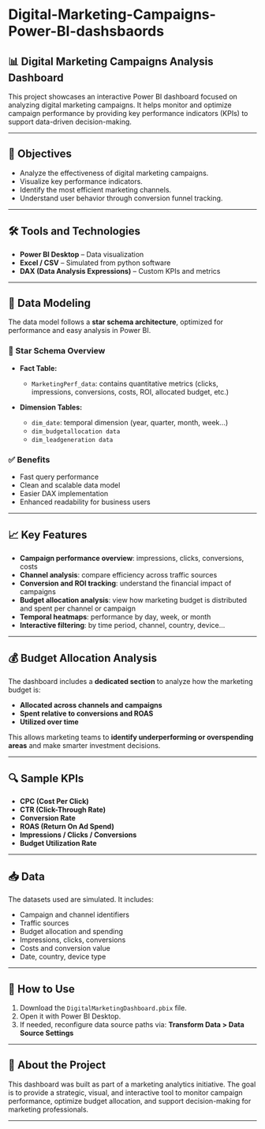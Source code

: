 # Digital-Marketing-Campaigns-Power-BI-dashsbaords
## 📊 Digital Marketing Campaigns Analysis Dashboard

This project showcases an interactive Power BI dashboard focused on analyzing digital marketing campaigns. It helps monitor and optimize campaign performance by providing key performance indicators (KPIs) to support data-driven decision-making.

---

## 🧠 Objectives

- Analyze the effectiveness of digital marketing campaigns.
- Visualize key performance indicators.
- Identify the most efficient marketing channels.
- Understand user behavior through conversion funnel tracking.

---

## 🛠️ Tools and Technologies

- **Power BI Desktop** – Data visualization
- **Excel / CSV** – Simulated from python software
- **DAX (Data Analysis Expressions)** – Custom KPIs and metrics

---

## 🧱 Data Modeling

The data model follows a **star schema architecture**, optimized for performance and easy analysis in Power BI.

### 🔹 Star Schema Overview

- **Fact Table:**
  - `MarketingPerf_data`: contains quantitative metrics (clicks, impressions, conversions, costs, ROI, allocated budget, etc.)

- **Dimension Tables:**
  - `dim_date`: temporal dimension (year, quarter, month, week…)
  - `dim_budgetallocation data`
  - `dim_leadgeneration data`


### ✅ Benefits

- Fast query performance
- Clean and scalable data model
- Easier DAX implementation
- Enhanced readability for business users

---

## 📈 Key Features

- **Campaign performance overview**: impressions, clicks, conversions, costs
- **Channel analysis**: compare efficiency across traffic sources
- **Conversion and ROI tracking**: understand the financial impact of campaigns
- **Budget allocation analysis**: view how marketing budget is distributed and spent per channel or campaign
- **Temporal heatmaps**: performance by day, week, or month
- **Interactive filtering**: by time period, channel, country, device…

---

## 💰 Budget Allocation Analysis

The dashboard includes a **dedicated section** to analyze how the marketing budget is:

- **Allocated across channels and campaigns**
- **Spent relative to conversions and ROAS**
- **Utilized over time**

This allows marketing teams to **identify underperforming or overspending areas** and make smarter investment decisions.

---

## 🔍 Sample KPIs

- **CPC (Cost Per Click)**
- **CTR (Click-Through Rate)**
- **Conversion Rate**
- **ROAS (Return On Ad Spend)**
- **Impressions / Clicks / Conversions**
- **Budget Utilization Rate**

---

## 📥 Data

The datasets used are simulated. It includes:

- Campaign and channel identifiers
- Traffic sources
- Budget allocation and spending
- Impressions, clicks, conversions
- Costs and conversion value
- Date, country, device type

---

## 🚀 How to Use

1. Download the `DigitalMarketingDashboard.pbix` file.
2. Open it with Power BI Desktop.
3. If needed, reconfigure data source paths via:
   **Transform Data > Data Source Settings**

---

## 📌 About the Project

This dashboard was built as part of a marketing analytics initiative. The goal is to provide a strategic, visual, and interactive tool to monitor campaign performance, optimize budget allocation, and support decision-making for marketing professionals.

---
